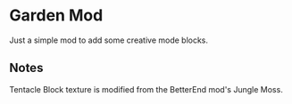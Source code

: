 # Garden Mod

Just a simple mod to add some creative mode blocks.

## Notes

Tentacle Block texture is modified from the BetterEnd mod's Jungle Moss.
